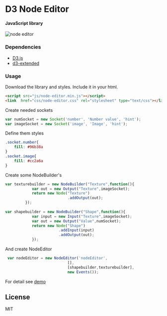 D3 Node Editor
====
#### JavaScript library
![node editor](https://github.com/Ni55aN/D3-Node-editor/demo/screenshot.png)

### Dependencies
  - [D3.js](https://github.com/d3/d3)
  - [d3-extended](https://github.com/wbkd/d3-extended)

### Usage
Download the library and styles. Include it in your html.
```html
<script src="js/node-editor.min.js"></script>
<link  href="css/node-editor.css" rel="stylesheet" type="text/css"></link>
```
Create needed sockets
```js
var numSocket = new Socket('number', 'Number value', 'hint');
var imageSocket = new Socket('image', 'Image', 'hint');
```
Define them styles
```css
.socket.number{
    fill: #96b38a
}
.socket.image{
    fill: #cc2a6a
}
```
Create some NodeBuilder's
```js
var texturebuilder = new NodeBuilder("Texture",function(){
            var out = new Output("Texture",imageSocket);
            return new Node("Texture")
         					.addOutput(out);
         });
         
var shapebuilder = new NodeBuilder("Shape",function(){
            var input = new Input("Texture",imageSocket);
            var out = new Output("Value",numSocket);
            return new Node("Shape")
            	    	.addInput(input)
         		    	.addOutput(out);			
            });
```
And create NodeEditor
```js
 var nodeEditor = new NodeEditor('nodeEditor', 
             				[],
             				[shapebuilder,texturebuilder],
                            new Events());
```
For detail see [demo](https://github.com/Ni55aN/D3-Node-editor/demo)


License
----
MIT